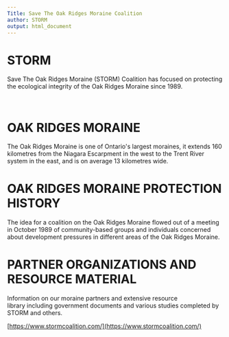 ```yaml
---
Title: Save The Oak Ridges Moraine Coalition
author: STORM
output: html_document
---
```


# STORM

Save The Oak Ridges  Moraine (STORM) Coalition has focused on protecting the ecological integrity of the Oak Ridges Moraine since 1989.

​
# OAK RIDGES MORAINE

The Oak Ridges Moraine is one of Ontario's largest moraines, it extends 160 kilometres from the Niagara Escarpment in the west to the Trent River system in the east, and is on average 13 kilometres wide. 


# OAK RIDGES MORAINE PROTECTION HISTORY

The idea for a coalition on the Oak Ridges Moraine flowed out of a meeting in October 1989 of community-based groups and individuals concerned about development pressures in different areas of the Oak Ridges Moraine.

# PARTNER ORGANIZATIONS AND RESOURCE MATERIAL

Information on our moraine partners and extensive resource library including government documents and various studies completed by STORM and others.


[https://www.stormcoalition.com/](https://www.stormcoalition.com/)